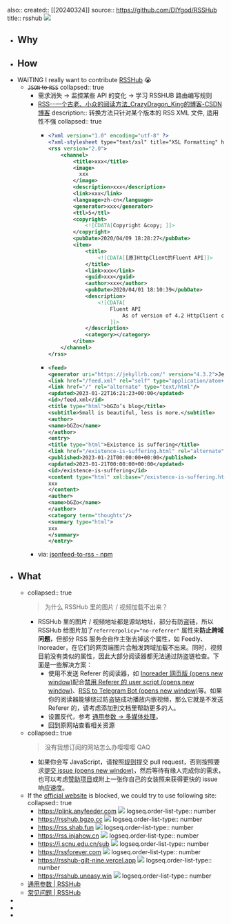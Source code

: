 also:: 
created:: [[20240324]]
source:: https://github.com/DIYgod/RSSHub
title:: rsshub
![](https://img.shields.io/github/stars/DIYgod/RSSHub)

- ## Why
- ## How
- WAITING I really want to contribute [RSSHub](https://docs.rsshub.app/joinus/quick-start.html) 😭
  - ~~`JSON` to `RSS`~~
    collapsed:: true
    - 需求消失 -> 监控某些 API 的变化 -> 学习 RSSHUB 路由编写规则
    - [RSS--一个古老、小众的阅读方法_CrazyDragon_King的博客-CSDN博客](https://blog.csdn.net/qq_40734247/article/details/105416907)
      description:: 转换方法只针对某个版本的 RSS XML 文件, 适用性不强
      collapsed:: true
      - ```xml
        <?xml version="1.0" encoding="utf-8" ?>
        <?xml-stylesheet type="text/xsl" title="XSL Formatting" href="/static_files/rss/rss.xsl" media="all" ?>
        <rss version="2.0">
            <channel>
                <title>xxx</title>
                <image>
                  xxx
                </image>
                <description>xxx</description>
                <link>xxx</link>
                <language>zh-cn</language>
                <generator>xxx</generator>
                <ttl>5</ttl>
                <copyright>
                    <![CDATA[Copyright &copy; ]]>
                </copyright>
                <pubDate>2020/04/09 18:28:27</pubDate>
                <item>
                    <title>
                        <![CDATA[[原]HttpClient的Fluent API]]>
                    </title>
                    <link>xxx</link>
                    <guid>xxx</guid>
                    <author>xxx</author>
                    <pubDate>2020/04/01 18:10:39</pubDate>
                    <description>
                        <![CDATA[
                            Fluent API
                                As of version of 4.2 HttpClient comes with an easy to use facade API based on the concept of a fluent interface. Fluent facade API exposes only the most fundamental functions of HttpClient...                    <div>
                            ]]>
                    </description>
                    <category></category>
                </item>
            </channel>
        </rss>
        ```
      - ```xml
        <feed>
        <generator uri="https://jekyllrb.com/" version="4.3.2">Jekyll</generator>
        <link href="/feed.xml" rel="self" type="application/atom+xml"/>
        <link href="/" rel="alternate" type="text/html"/>
        <updated>2023-01-22T16:21:23+00:00</updated>
        <id>/feed.xml</id>
        <title type="html">bGZo’s blog</title>
        <subtitle>Small is beautiful, less is more.</subtitle>
        <author>
        <name>bGZo</name>
        </author>
        <entry>
        <title type="html">Existence is suffering</title>
        <link href="/existence-is-suffering.html" rel="alternate" type="text/html" title="Existence is suffering"/>
        <published>2023-01-21T00:00:00+00:00</published>
        <updated>2023-01-21T00:00:00+00:00</updated>
        <id>/existence-is-suffering</id>
        <content type="html" xml:base="/existence-is-suffering.html">
        xxx
        </content>
        <author>
        <name>bGZo</name>
        </author>
        <category term="thoughts"/>
        <summary type="html">
        xxx
        </summary>
        </entry>
        ```
    - via: [jsonfeed-to-rss - npm](https://www.npmjs.com/package/jsonfeed-to-rss)
- ## What
  - collapsed:: true
    > 为什么 RSSHub 里的图片 / 视频加载不出来？
    - RSSHub 里的图片 / 视频地址都是源站地址，部分有防盗链，所以 RSSHub 给图片加了`referrerpolicy="no-referrer"`  属性来**防止跨域问题**，但部分 RSS 服务会自作主张去掉这个属性，如 Feedly、Inoreader，在它们的网页端图片会触发跨域加载不出来。同时，视频目前没有类似的属性，因此大部分阅读器都无法通过防盗链检查。下面是一些解决方案：
      - 使用不发送 Referer 的阅读器，如 [Inoreader 网页版 (opens new window)](https://www.inoreader.com/)配合[禁用 Referer 的 user script (opens new window)](https://greasyfork.org/zh-CN/scripts/376884)、[RSS to Telegram Bot (opens new window)](https://github.com/Rongronggg9/RSS-to-Telegram-Bot)等。如果你的阅读器能够绕过防盗链成功播放内嵌视频，那么它就是不发送 Referer 的，请考虑添加到文档里帮助更多的人。
      - 设置反代，参考 [通用参数 -> 多媒体处理](https://docs.rsshub.app/parameter.html#duo-mei-ti-chu-li)。
      - 回到原网站查看相关资源
  - collapsed:: true
    > 没有我想订阅的网站怎么办嘤嘤嘤 QAQ
    - 如果你会写 JavaScript，请按照[规则](https://docs.rsshub.app/joinus/quick-start.html#ti-jiao-xin-de-rsshub-gui-ze)提交 pull request，否则按照要求[提交 issue (opens new window)](https://github.com/DIYgod/RSSHub/issues/new?template=rss_request_zh.md)，然后等待有缘人完成你的需求，也可以考虑[赞助项目](https://docs.rsshub.app/support)或附上一张你自己的女装照来获得更快的 issue 响应速度。
  - If the [official website](https://rsshub.app/) is blocked, we could try to use following site:
    collapsed:: true
    - https://plink.anyfeeder.com ![](https://img.shields.io/website.svg?label=&url=https://plink.anyfeeder.com)
      logseq.order-list-type:: number
    - https://rsshub.bgzo.cc ![](https://img.shields.io/website.svg?label=&url=https://rsshub.bgzo.cc)
      logseq.order-list-type:: number
    - https://rss.shab.fun  ![](https://img.shields.io/website.svg?label=&url=https://rss.shab.fun)
      logseq.order-list-type:: number
    - https://rss.injahow.cn ![](https://img.shields.io/website.svg?label=&url=https://rss.injahow.cn)
      logseq.order-list-type:: number
    - https://i.scnu.edu.cn/sub ![](https://img.shields.io/website.svg?label=&url=https://i.scnu.edu.cn/sub)
      logseq.order-list-type:: number
    - https://rssforever.com ![](https://img.shields.io/website.svg?label=&url=https://rssforever.com)
      logseq.order-list-type:: number
    - https://rsshub-gilt-nine.vercel.app ![](https://img.shields.io/website.svg?label=&url=https://rsshub-gilt-nine.vercel.app)
      logseq.order-list-type:: number
    - https://rsshub.uneasy.win ![](https://img.shields.io/website.svg?label=&url=https://rsshub.uneasy.win)
      logseq.order-list-type:: number
  - [通用参数 | RSSHub](https://docs.rsshub.app/parameter.html)
  - [常见问题 | RSSHub](https://docs.rsshub.app/faq.html)
-
-
-